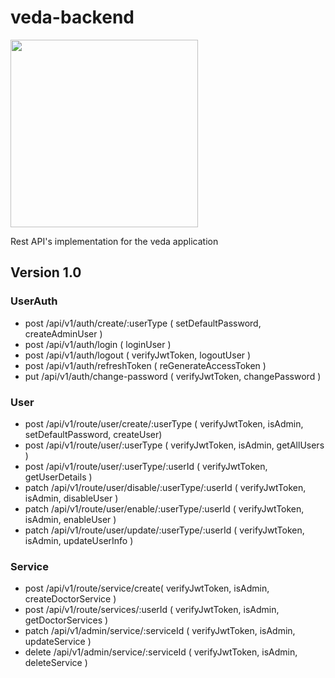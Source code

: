 # veda-backend

<img src="https://qph.fs.quoracdn.net/main-qimg-5d2a45e5f6a3b88d7686aa13de992102"  width="300" />

Rest API's implementation for the veda application

## Version 1.0

### UserAuth

- post /api/v1/auth/create/:userType ( setDefaultPassword, createAdminUser )
- post /api/v1/auth/login ( loginUser )
- post /api/v1/auth/logout ( verifyJwtToken, logoutUser )
- post /api/v1/auth/refreshToken ( reGenerateAccessToken )
- put /api/v1/auth/change-password ( verifyJwtToken, changePassword )

### User

- post /api/v1/route/user/create/:userType ( verifyJwtToken, isAdmin, setDefaultPassword, createUser)
- post /api/v1/route/user/:userType ( verifyJwtToken, isAdmin, getAllUsers )
- post /api/v1/route/user/:userType/:userId ( verifyJwtToken, getUserDetails )
- patch /api/v1/route/user/disable/:userType/:userId ( verifyJwtToken, isAdmin, disableUser )
- patch /api/v1/route/user/enable/:userType/:userId ( verifyJwtToken, isAdmin, enableUser )
- patch /api/v1/route/user/update/:userType/:userId ( verifyJwtToken, isAdmin, updateUserInfo )

### Service

- post /api/v1/route/service/create( verifyJwtToken, isAdmin, createDoctorService )
- post /api/v1/route/services/:userId ( verifyJwtToken, isAdmin, getDoctorServices )
- patch /api/v1/admin/service/:serviceId ( verifyJwtToken, isAdmin, updateService )
- delete /api/v1/admin/service/:serviceId ( verifyJwtToken, isAdmin, deleteService )
